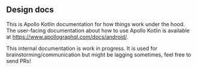 ## Design docs

This is Apollo Kotlin documentation for how things work under the hood. The user-facing documentation about how to use Apollo Kotlin is available at https://www.apollographql.com/docs/android/.

This internal documentation is work in progress. It is used for brainstorming/communication but might be lagging sometimes, feel free to send PRs! 
